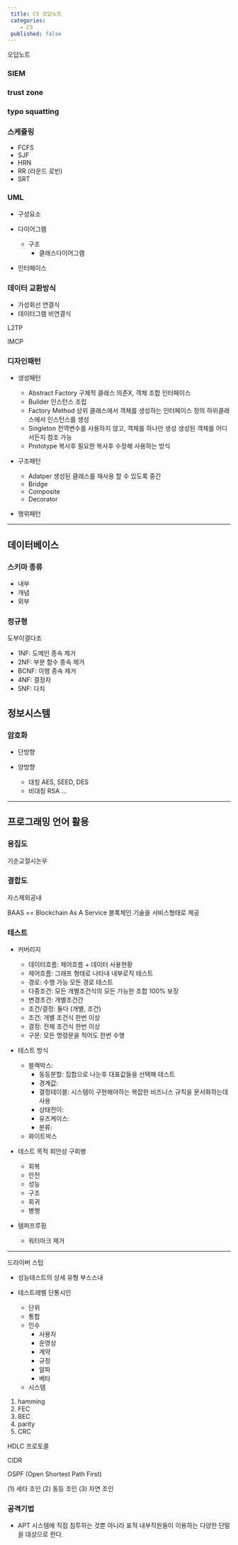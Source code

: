 ```yaml
---
 title: CS 오답노트
 categories: 
    - CS
 published: false
---
```



오답노트


### SIEM




### trust zone
### typo squatting


### 스케쥴링
- FCFS
- SJF
- HRN
- RR (라운드 로빈)
- SRT


### UML
- 구성요소
- 다이어그램
    - 구조
        - 클래스다이어그램
        
- 인터페이스


### 데이터 교환방식
- 가성회선
    연결식
- 데이터그램
    비연결식

L2TP

IMCP





### 디자인패턴
- 생성패턴
    - Abstract Factory
        구체적 클래스 의존X, 객체 조합 인터페이스
    - Builder
        인스턴스 조립
    - Factory Method
        상위 클래스에서 객체를 생성하는 인터페이스 정의
        하위클래스에서 인스턴스를 생성
    - Singleton
        전역변수를 사용하지 않고, 객체를 하나만 생성
        생성된 객체를 어디서든지 참조 가능
    - Prototype
        복사후 필요한 복사후 수정해 사용하는 방식

- 구조패턴
    - Adatper
        생성된 클래스를 재사용 할 수 있도록 중간
    - Bridge
    - Composite
    - Decorator

- 행위패턴


---


## 데이터베이스
### 스키마 종류
- 내부
- 개념
- 외부

### 정규형
도부이결다조
- 1NF: 도메인 종속 제거
- 2NF: 부분 함수 종속 제거
- BCNF: 이행 종속 제거
- 4NF: 결정자
- 5NF: 다치






## 정보시스템
### 암호화
- 단방향
    
- 양방향
    - 대칭 
        AES, SEED, DES
    - 비대칭
        RSA ...

---

## 프로그래밍 언어 활용


### 응집도
기순교절시논우

### 결합도
자스제외공내



BAAS == Blockchain As A Service
블록체인 기술을 서비스형태로 제공


### 테스트
- 커버리지
    - 데이터흐름: 제어흐름 + 데이터 사용현황
    - 제어흐름: 그래프 형태로 나타내 내부로직 테스트
    - 경로: 수행 가능 모든 경로 테스트
    - 다중조건: 모든 개별조건식의 모든 가능한 조합 100% 보장
    - 변경조건: 개별조건간 
    - 조건/결정: 둘다 (개별, 조건)
    - 조건: 개별 조건식 한번 이상
    - 결정: 전체 조건식 한번 이상
    - 구문: 모든 명령문을 적어도 한번 수행

- 테스트 방식
    - 블랙박스:
        - 동등분할: 집합으로 나눈후 대표값들을 선택해 테스트
        - 경계값: 
        - 결정테이블:
            시스템이 구현해야하는 복잡한 비즈니스 규칙을 문서화하는데 사용
        - 상태전이:
        - 유즈케이스:
        - 분류:
    - 화이트박스


- 테스트 목적
    회안성 구회병
    - 회복
    - 안전
    - 성능
    - 구조
    - 회귀
    - 병행


- 템퍼프루핑
    - 워터마크 제거



----

    
드라이버
스텁

- 성능테스트의 상세 유형
    부스스내

- 테스트레벨
    단통시인 
    - 단위
    - 통합
    - 인수
        - 사용자
        - 운영상
        - 계약
        - 규정
        - 알파
        - 베타
    - 시스템


1. hamming
2. FEC
3. BEC
4. parity
5. CRC

HDLC 프로토콜

CIDR

OSPF (Open Shortest Path First)


(1) 세타 조인
(2) 동등 조인
(3) 자연 조인

### 공격기법
- APT
    시스템에 직접 침투하는 것뿐 아니라 표적 내부직원들이 이용하는 다양한 단말을 대상으로 한다.
